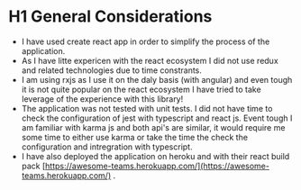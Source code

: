 # H1 General Considerations

- I have used create react app in order to simplify the process of the application.
- As I have litte expericen with the react ecosystem I did not use redux and related technologies due to time constrants.
- I am using rxjs as I use it on the daly basis (with angular) and even tough it is not quite popular on the react ecosystem I have tried to take leverage of the experience with this library!
- The application was not tested with unit tests. I did not have time to check the configuration of jest with typescript and react js. Event tough I am familiar with karma js and both api's are similar, it would require me some time to either use karma or take the time the check the configuration and intregration with typescript. 
- I have also deployed the application on heroku and with their react build pack [https://awesome-teams.herokuapp.com/](https://awesome-teams.herokuapp.com/) .